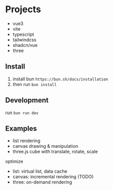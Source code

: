 # Projects

- vue3
- vite
- typescript
- tailwindcss
- shadcn/vue
- three

## Install

1. install bun `https://bun.sh/docs/installation`
2. then run `bun install`

## Development

run `bun run dev`

## Examples

- list rendering
- canvas drawing & manipulation
- three.js cube with translate, rotate, scale

optimize

- list: virtual list, data cache
- canvas: incremental rendering (TODO)
- three: on-demand rendering
